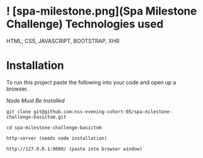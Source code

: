 ! [spa-milestone.png](Spa Milestone Challenge)
  Technologies used
  ==
  HTML, CSS, JAVASCRIPT, BOOTSTRAP, XHR

  Installation
  ==

  To run this project paste the following into your code and open up a browser.

  *Node Must Be Installed*

  ```git clone git@github.com:nss-evening-cohort-05/spa-milestone-challenge-basictom.git```

  ```cd spa-milestone-challenge-basictom```

  ```http-server (needs node installation)```

  ```http://127.0.0.1:8080/ (paste into browser window)```
